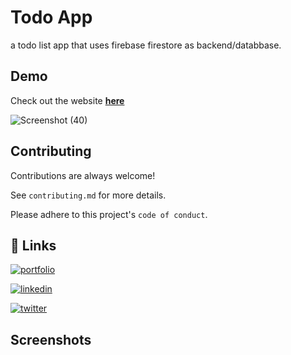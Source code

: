 
# Todo App

a todo list app that uses firebase firestore as backend/databbase.


## Demo

Check out the website **[here](https://todo-app-by-rakesh.netlify.app)**

![Screenshot (40)](https://user-images.githubusercontent.com/107752425/175771559-388e0bc8-1c33-47aa-a1df-8837c6f5af0f.png)

## Contributing

Contributions are always welcome!

See `contributing.md` for more details.

Please adhere to this project's `code of conduct`.


## 🔗 Links
[![portfolio](https://img.shields.io/badge/my_portfolio-000?style=for-the-badge&logo=ko-fi&logoColor=white)](https://katherinempeterson.com/)

[![linkedin](https://img.shields.io/badge/linkedin-0A66C2?style=for-the-badge&logo=linkedin&logoColor=white)](https://www.linkedin.com/)

[![twitter](https://img.shields.io/badge/twitter-1DA1F2?style=for-the-badge&logo=twitter&logoColor=white)](https://twitter.com/RakeshSangem8)



## Screenshots
